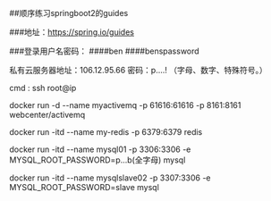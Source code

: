 ##顺序练习springboot2的guides 

###地址：https://spring.io/guides


###登录用户名密码：
####ben
####benspassword

私有云服务器地址：106.12.95.66
密码：p....!  （字母、数字、特殊符号。）

cmd  :   ssh root@ip


docker run -d --name myactivemq -p 61616:61616 -p 8161:8161 webcenter/activemq

docker run -itd --name my-redis -p 6379:6379 redis

docker run -itd --name mysql01 -p 3306:3306 -e MYSQL_ROOT_PASSWORD=p...b(全字母) mysql

docker run -itd --name mysqlslave02 -p 3307:3306 -e MYSQL_ROOT_PASSWORD=slave mysql
